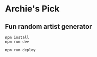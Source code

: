 # Archie's Pick

## Fun random artist generator

```
npm install
npm run dev
```

```
npm run deploy
```
